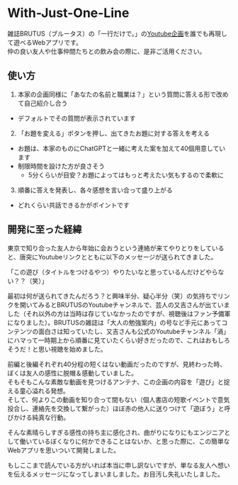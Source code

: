 # With-Just-One-Line
雑誌BRUTUS（ブルータス）の「一行だけで。」の[Youtube企画](https://www.youtube.com/watch?v=vGuLOHjpCLk)を誰でも再現して遊べるWebアプリです。  
仲の良い友人や仕事仲間たちとの飲み会の際に、是非ご活用ください。

## 使い方
1. 本家の企画同様に「あなたの名前と職業は？」という質問に答える形で改めて自己紹介し合う
  - デフォルトでその質問が表示されています
2. 「お題を変える」ボタンを押し、出てきたお題に対する答えを考える
  - お題は、本家のものにChatGPTと一緒に考えた案を加えて40個用意しています
  - 制限時間を設けた方が良さそう
    - 5分くらいが目安？お題によってはもっと考えたい気もするので柔軟に
3. 順番に答えを発表し、各々感想を言い合って盛り上がる
  - どれくらい共話できるかがポイントです

## 開発に至った経緯
東京で知り合った友人から年始に会おうという連絡が来てやりとりをしていると、唐突にYoutubeリンクとともに以下のメッセージが送られてきました。 

「この遊び（タイトルをつけるやつ）やりたいなと思っているんだけどやらない？？（笑）」  

最初は何が送られてきたんだろう？と興味半分、疑心半分（笑）の気持ちでリンクを開いてみるとBRUTUSのYoutubeチャンネルで、芸人の又吉さんが出ていました（それ以外の方は当時は存じていなかったのですが、視聴後はファン予備軍になりました）。BRUTUSの雑誌は「大人の勉強案内」の号など手元にあってコンテンツの面白さは知っていたし、又吉さんも公式のYoutubeチャンネル「渦」にハマって一時期上から順番に見ていたくらい好きだったので、これはおもしろそうだ！と思い視聴を始めました。  

前編と後編それぞれ40分程の短くはない動画だったのですが、見終わった時、ぼくは友人の感性に脱帽＆感動していました。  
そもそもこんな素敵な動画を見つけるアンテナ、この企画の内容を「遊び」と捉える童心溢れる発想。  
そして、何よりこの動画を知り合って間もない（個人書店の短歌イベントで意気投合し、連絡先を交換して繋がった）ほぼ赤の他人に送りつけて「遊ぼう」と呼びかける純真な行動。  

そんな素晴らしすぎる感性の持ち主に感化され、曲がりになりにもエンジニアとして働いているぼくなりに何かできることはないか、と思った際に、この簡単なWebアプリを思いついて開発しました。  

もしここまで読んでいる方がいれば本当に申し訳ないですが、単なる友人へ想いを伝えるメッセージになってしまいましました。お目汚し失礼いたしました。
